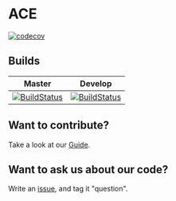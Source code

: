 # ACE
[![codecov](https://codecov.io/gh/RoboEagles4828/ACE/branch/master/graph/badge.svg)](https://codecov.io/gh/RoboEagles4828/ACE)


## Builds

|Master|Develop|
|:----:|:----:|
[![BuildStatus](https://travis-ci.org/RoboEagles4828/ACE.svg?branch=master)](https://travis-ci.org/RoboEagles4828/ACE)|[![BuildStatus](https://travis-ci.org/RoboEagles4828/ACE.svg?branch=develop)](https://travis-ci.org/RoboEagles4828/ACE) |

## Want to contribute?
Take a look at our [Guide](https://github.com/RoboEagles4828/ACE/blob/master/CONTRIBUTING.md).

## Want to ask us about our code?
Write an [issue](https://github.com/RoboEagles4828/ACE/issues/new), and tag it "question".
